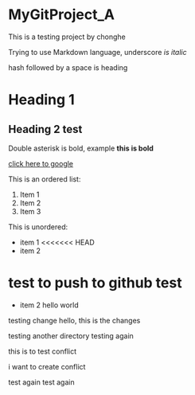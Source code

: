 # MyGitProject_A
This is a testing project by chonghe

Trying to use Markdown language, underscore _is italic_

hash followed by a space is heading 

# Heading 1

## Heading 2 test

Double asterisk is bold, example **this is bold**

[click here to google](www.google.com)

This is an ordered list:
1. Item 1
2. Item 2
3. Item 3

This is unordered:
- item 1
<<<<<<< HEAD
- item 2

test to push to github test
=======
- item 2 hello world


testing change
hello, this is the changes

testing another directory
testing again

this is to test conflict

i want to create conflict

test again test again
